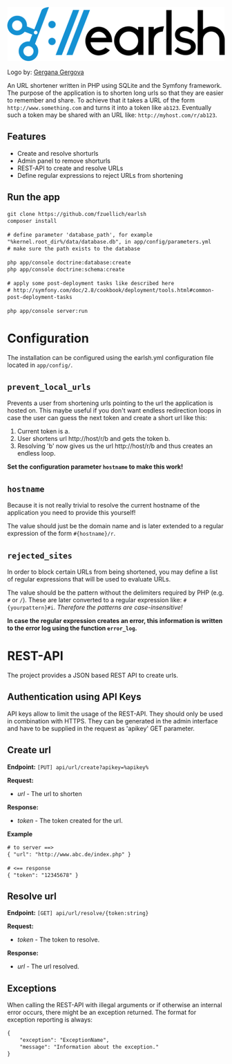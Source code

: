 ![Earlsh - URL shortener](./web/img/logo.png?raw=true "Earlsh - URL shortener")

Logo by: [Gergana Gergova](http://www.gerganagergova.net/)

An URL shortener written in PHP using SQLite and the Symfony framework. The purpose of the application is to shorten long urls so that they are easier to remember and share. To achieve that it takes a URL of the form `http://www.something.com` and turns it into a token like `ab123`. Eventually such a token may be shared with an URL like: `http://myhost.com/r/ab123`.

## Features

* Create and resolve shorturls
* Admin panel to remove shorturls
* REST-API to create and resolve URLs
* Define regular expressions to reject URLs from shortening

## Run the app

    git clone https://github.com/fzuellich/earlsh
    composer install

    # define parameter 'database_path', for example "%kernel.root_dir%/data/database.db", in app/config/parameters.yml
    # make sure the path exists to the database

    php app/console doctrine:database:create
    php app/console doctrine:schema:create

    # apply some post-deployment tasks like described here
    # http://symfony.com/doc/2.8/cookbook/deployment/tools.html#common-post-deployment-tasks

    php app/console server:run

# Configuration

The installation can be configured using the earlsh.yml configuration file located in `app/config/`.

## `prevent_local_urls`

Prevents a user from shortening urls pointing to the url the application is hosted on. This maybe useful if you don't want endless redirection loops in case the user can guess the next token and create a short url like this:

1. Current token is a.
2. User shortens url http://host/r/b and gets the token b.
3. Resolving 'b' now gives us the url http://host/r/b and thus creates an endless loop.

__Set the configuration parameter `hostname` to make this work!__

## `hostname`

Because it is not really trivial to resolve the current hostname of the application you need to provide this yourself!

The value should just be the domain name and is later extended to a regular expression of the form `#{hostname}/r`.

## `rejected_sites`

In order to block certain URLs from being shortened, you may define a list of regular expressions that will be used to evaluate URLs.

The value should be the pattern without the delimiters required by PHP (e.g. `#` or `/`). These are later converted to a regular expression like: `#{yourpattern}#i`. _Therefore the patterns are case-insensitive!_

__In case the regular expression creates an error, this information is written to the error log using the function `error_log`.__

# REST-API

The project provides a JSON based REST API to create urls.

## Authentication using API Keys

API keys allow to limit the usage of the REST-API. They should only be used in
combination with HTTPS. They can be generated in the admin interface and have to be
supplied in the request as 'apikey' GET parameter.

## Create url

**Endpoint:** `[PUT] api/url/create?apikey=%apikey%`

**Request:**
* _url_ - The url to shorten

**Response:**
* _token_ - The token created for the url.

**Example**

	# to server ==>
	{ "url": "http://www.abc.de/index.php" }

	# <== response
	{ "token": "12345678" }


## Resolve url

**Endpoint:** `[GET] api/url/resolve/{token:string}`

**Request:**

* _token_ - The token to resolve.

**Response:**

* _url_ - The url resolved.


## Exceptions

When calling the REST-API with illegal arguments or if otherwise an internal error occurs, there might be an exception returned. The format for exception reporting is always:

    {
        "exception": "ExceptionName",
        "message": "Information about the exception."
    }
